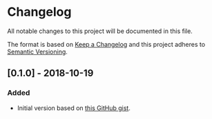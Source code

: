 # Changelog
All notable changes to this project will be documented in this file.

The format is based on [Keep a Changelog](http://keepachangelog.com/en/1.0.0/)
and this project adheres to [Semantic Versioning](http://semver.org/spec/v2.0.0.html).



## [0.1.0] - 2018-10-19
### Added
- Initial version based on [this GitHub gist].

[this GitHub gist]: https://gist.github.com/itaysk/7bc3e56d69c4d72a549286d98fd557dd
